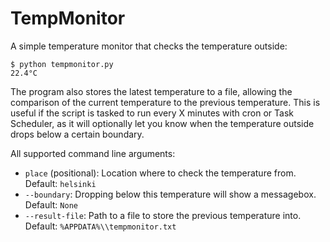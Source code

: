 # TempMonitor

A simple temperature monitor that checks the temperature outside:

    $ python tempmonitor.py
    22.4°C

The program also stores the latest temperature to a file, allowing
the comparison of the current temperature to the previous temperature.
This is useful if the script is tasked to run every X minutes with cron
or Task Scheduler, as it will optionally let you know when the temperature
outside drops below a certain boundary.

All supported command line arguments:

- `place` (positional):
    Location where to check the temperature from.
    Default: `helsinki`
- `--boundary`:
    Dropping below this temperature will show a messagebox.
    Default: `None`
- `--result-file`:
    Path to a file to store the previous temperature into.
    Default: `%APPDATA%\\tempmonitor.txt`
